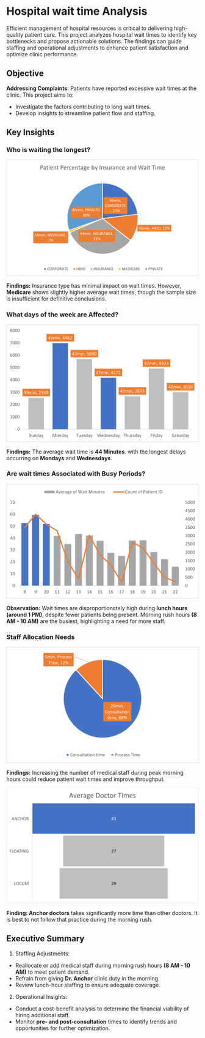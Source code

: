 # Hospital wait time Analysis

Efficient management of hospital resources is critical to delivering high-quality patient care. This project analyzes hospital wait times to identify key bottlenecks and propose actionable solutions. The findings can guide staffing and operational adjustments to enhance patient satisfaction and optimize clinic performance.

## Objective
**Addressing Complaints**: Patients have reported excessive wait times at the clinic. This project aims to:

- Investigate the factors contributing to long wait times.
- Develop insights to streamline patient flow and staffing.



## Key Insights

### Who is waiting the longest?

![Insurance](Insurance.png)

**Findings:** Insurance type has minimal impact on wait times. However, **Medicare** shows slightly higher average wait times, though the sample size is insufficient for definitive conclusions.

### What days of the week are Affected?

![dayOfWeek](DayOfWeek.png)

**Findings:** The average wait time is **44 Minutes**.  with the longest delays occurring on **Mondays** and **Wednesdays**.

### Are wait times Associated with Busy Periods?

![Busy](Busy.png)

**Observation:** Wait times are disproportionately high during **lunch hours (around 1 PM)**, despite fewer patients being present. Morning rush hours **(8 AM - 10 AM)** are the busiest, highlighting a need for more staff.



### Staff Allocation Needs

![staff](Staff.png)

**Findings:** Increasing the number of medical staff during peak morning hours could reduce patient wait times and improve throughput.

![Doctor](Doctor.png)

**Finding: Anchor doctors** takes significantly more time than other doctors. It is best to not follow that practice during the morning rush.

## Executive Summary

1. Staffing Adjustments:

 - Reallocate or add medical staff during morning rush hours **(8 AM - 10 AM)** to meet patient demand. 
 - Refrain from giving **Dr. Anchor** clinic duty in the morning.
 - Review lunch-hour staffing to ensure adequate coverage.

2. Operational Insights:

 - Conduct a cost-benefit analysis to determine the financial viability of hiring additional staff.
 - Monitor **pre- and post-consultation** times to identify trends and opportunities for further optimization.
